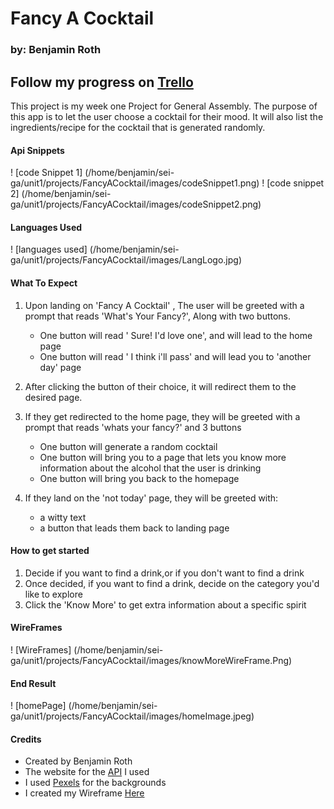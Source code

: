 # Fancy A Cocktail
### by: Benjamin Roth
Follow my progress on [Trello](https://trello.com/b/NGPGvRZF/fancy-a-cocktail)
--- 
This project is my week one Project for General Assembly. The purpose of this app is to let the user choose a cocktail for their mood. 
It will also list the ingredients/recipe for the cocktail that is generated randomly.


#### Api Snippets

! [code Snippet 1] (/home/benjamin/sei-ga/unit1/projects/FancyACocktail/images/codeSnippet1.png)
! [code snippet 2] (/home/benjamin/sei-ga/unit1/projects/FancyACocktail/images/codeSnippet2.png)

 #### Languages Used

! [languages used] (/home/benjamin/sei-ga/unit1/projects/FancyACocktail/images/LangLogo.jpg)

#### What To Expect 
1. Upon landing on 'Fancy A Cocktail' , The user will be greeted with a prompt that reads 
'What's Your Fancy?', Along with two buttons. 
    * One button will read ' Sure! I'd love one', and will lead to the home page
    * One button will read ' I think i'll pass' and will lead you to 'another day' page
2. After clicking the button of their choice, it will redirect them to the desired page.
3. If they get redirected to the home page, they will be greeted with a prompt that reads 'whats your fancy?' and 3 buttons
    * One button will generate a random cocktail
    * One button will bring you to a page that lets you know more information about the alcohol that the user is drinking
    * One button will bring you back to the homepage
        
3. If they land on the 'not today' page, they will be greeted with:
    * a witty text
    * a button that leads them back to landing page
    

####  How to get started
1. Decide if you want to find a drink,or if you don't want to find a drink
2. Once decided, if you want to find a drink, decide on the category you'd like to explore
3. Click the 'Know More' to get extra information about a specific spirit 

#### WireFrames

! [WireFrames] (/home/benjamin/sei-ga/unit1/projects/FancyACocktail/images/knowMoreWireFrame.Png)

#### End Result
! [homePage] (/home/benjamin/sei-ga/unit1/projects/FancyACocktail/images/homeImage.jpeg)

#### Credits
* Created by Benjamin Roth
* The website for the [API](https://www.thecocktaildb.com/api.php) I used
* I used [Pexels](https://www.pexels.com/) for the backgrounds
* I created my Wireframe [Here](https://wireframe.cc/pro/edit/384744)
